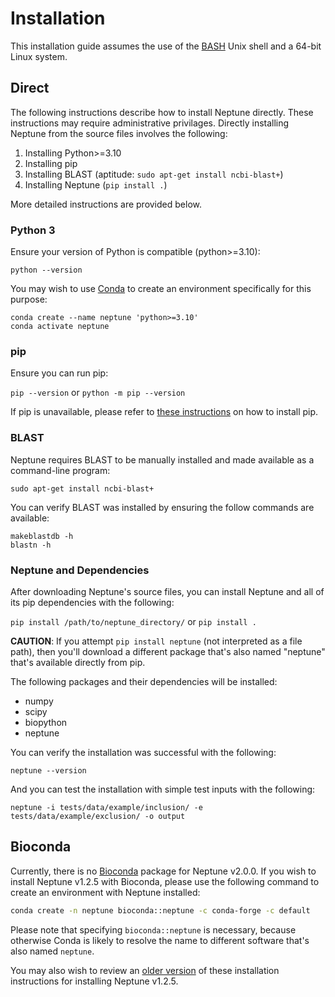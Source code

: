 # Installation

This installation guide assumes the use of the [BASH](https://en.wikipedia.org/wiki/Bash_(Unix_shell)) Unix shell and a 64-bit Linux system.

## Direct

The following instructions describe how to install Neptune directly. These instructions may require administrative privilages. Directly installing Neptune from the source files involves the following:

 1. Installing Python>=3.10
 2. Installing pip
 3. Installing BLAST (aptitude: `sudo apt-get install ncbi-blast+`)
 4. Installing Neptune (`pip install .`)

More detailed instructions are provided below.

### Python 3

Ensure your version of Python is compatible (python>=3.10):

`python --version`

You may wish to use [Conda](https://docs.conda.io/projects/conda/en/latest/user-guide/getting-started.html) to create an environment specifically for this purpose:

`conda create --name neptune 'python>=3.10'`  
`conda activate neptune`

### pip

Ensure you can run pip:

`pip --version` or `python -m pip --version`

If pip is unavailable, please refer to [these instructions](https://packaging.python.org/en/latest/tutorials/installing-packages/) on how to install pip.

### BLAST

Neptune requires BLAST to be manually installed and made available as a command-line program:

`sudo apt-get install ncbi-blast+`

You can verify BLAST was installed by ensuring the follow commands are available:

`makeblastdb -h`  
`blastn -h`

### Neptune and Dependencies

After downloading Neptune's source files, you can install Neptune and all of its pip dependencies with the following:

`pip install /path/to/neptune_directory/` or `pip install .`

**CAUTION**: If you attempt `pip install neptune` (not interpreted as a file path), then you'll download a different package that's also named "neptune" that's available directly from pip.

The following packages and their dependencies will be installed:

- numpy
- scipy
- biopython
- neptune

You can verify the installation was successful with the following:

`neptune --version`

And you can test the installation with simple test inputs with the following:

`neptune -i tests/data/example/inclusion/ -e tests/data/example/exclusion/ -o output`

## Bioconda

Currently, there is no [Bioconda](https://bioconda.github.io/) package for Neptune v2.0.0. If you wish to install Neptune v1.2.5 with Bioconda, please use the following command to create an environment with Neptune installed:

```bash
conda create -n neptune bioconda::neptune -c conda-forge -c default
```

Please note that specifying `bioconda::neptune` is necessary, because otherwise Conda is likely to resolve the name to different software that's also named `neptune`.

You may also wish to review an [older version](https://github.com/phac-nml/neptune/blob/release/1.2/docs/install.md) of these installation instructions for installing Neptune v1.2.5.

